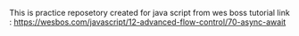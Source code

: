 This is practice reposetory created for java script from wes boss tutorial 
link : https://wesbos.com/javascript/12-advanced-flow-control/70-async-await

